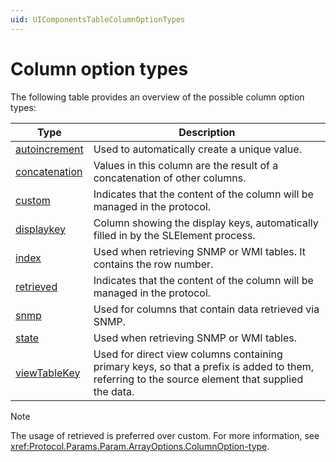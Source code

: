 ```yaml
---
uid: UIComponentsTableColumnOptionTypes
---
```


# Column option types

The following table provides an overview of the possible column option types:

|Type|Description|
|--- |--- |
|[autoincrement](xref:Protocol.Params.Param.ArrayOptions.ColumnOption-type#autoincrement)|Used to automatically create a unique value.|
|[concatenation](xref:Protocol.Params.Param.ArrayOptions.ColumnOption-type#concatenation)|Values in this column are the result of a concatenation of other columns.|
|[custom](xref:Protocol.Params.Param.ArrayOptions.ColumnOption-type#custom)|Indicates that the content of the column will be managed in the protocol.|
|[displaykey](xref:Protocol.Params.Param.ArrayOptions.ColumnOption-type#displaykey)|Column showing the display keys, automatically filled in by the SLElement process.|
|[index](xref:Protocol.Params.Param.ArrayOptions.ColumnOption-type#index)|Used when retrieving SNMP or WMI tables. It contains the row number.|
|[retrieved](xref:Protocol.Params.Param.ArrayOptions.ColumnOption-type#retrieved)|Indicates that the content of the column will be managed in the protocol.|
|[snmp](xref:Protocol.Params.Param.ArrayOptions.ColumnOption-type#snmp)|Used for columns that contain data retrieved via SNMP.|
|[state](xref:Protocol.Params.Param.ArrayOptions.ColumnOption-type#state)|Used when retrieving SNMP or WMI tables.|
|[viewTableKey](xref:Protocol.Params.Param.ArrayOptions.ColumnOption-type#viewtablekey)|Used for direct view columns containing primary keys, so that a prefix is added to them, referring to the source element that supplied the data.|

> [!NOTE]
> The usage of retrieved is preferred over custom. For more information, see <xref:Protocol.Params.Param.ArrayOptions.ColumnOption-type>.
